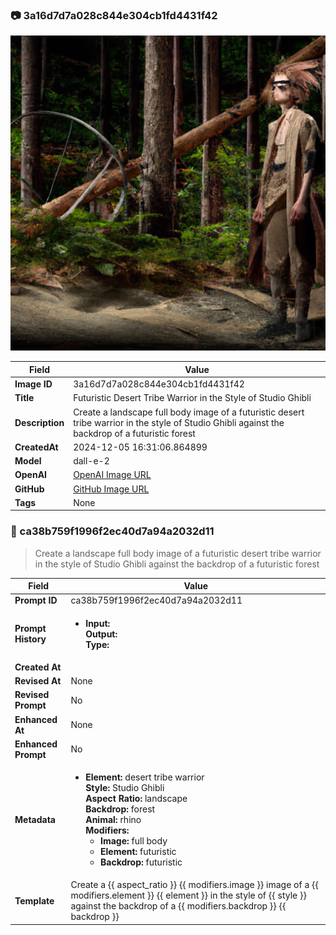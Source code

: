 

### 📷 3a16d7d7a028c844e304cb1fd4431f42 


![data.id](./3a16d7d7a028c844e304cb1fd4431f42.jpg)


| Field          | Value                                                                                                                     |
|----------------|---------------------------------------------------------------------------------------------------------------------------|
| **Image ID**             | 3a16d7d7a028c844e304cb1fd4431f42                                                                                                             |
| **Title**           | Futuristic Desert Tribe Warrior in the Style of Studio Ghibli                                                                                                       |
| **Description**           | Create a landscape full body image of a futuristic desert tribe warrior in the style of Studio Ghibli against the backdrop of a futuristic forest                                                                                                       |
| **CreatedAt**        | 2024-12-05 16:31:06.864899                                                                                                        |
| **Model**        | dall-e-2                                                                                                        |
| **OpenAI**         | [OpenAI Image URL](https://oaidalleapiprodscus.blob.core.windows.net/private/org-TZj0gKpq3CiXdXNznVOkBYav/user-t5KW5S6yYiCS0u4yDWasqnEP/img-qBkTHJQMBj3d9TDqmpRtbfFA.png?st=2024-12-05T15%3A31%3A00Z&se=2024-12-05T17%3A31%3A00Z&sp=r&sv=2024-08-04&sr=b&rscd=inline&rsct=image/png&skoid=d505667d-d6c1-4a0a-bac7-5c84a87759f8&sktid=a48cca56-e6da-484e-a814-9c849652bcb3&skt=2024-12-05T00%3A12%3A34Z&ske=2024-12-06T00%3A12%3A34Z&sks=b&skv=2024-08-04&sig=UnQESKFtvaSDCA%2BXfI4VnF5vHJmDngQGWUaDJcWCMTA%3D)                                                                                |
| **GitHub**         | [GitHub Image URL](https://raw.githubusercontent.com/Caneta-Silva/studio-ghibli/blob/main/images/3a16d7d7a028c844e304cb1fd4431f42/3a16d7d7a028c844e304cb1fd4431f42.jpg)                                                                                |
| **Tags**       | None                                                                                                                   |

### 📜 ca38b759f1996f2ec40d7a94a2032d11

> Create a landscape full body image of a futuristic desert tribe warrior in the style of Studio Ghibli against the backdrop of a futuristic forest

| Field          | Value                                                                                                                                                                      |
|----------------|----------------------------------------------------------------------------------------------------------------------------------------------------------------------------|
| **Prompt ID**  | ca38b759f1996f2ec40d7a94a2032d11                                                                                                                                                            |
| **Prompt History** | <ul><li>**Input:**  <br> **Output:**  <br> **Type:** </li></ul> |
| **Created At** |                                                                                                                                                    |
| **Revised At** | None                                                                                                                                                   |
| **Revised Prompt** | No                                                                                                                                                                      |
| **Enhanced At** | None                                                                                                                                                  |
| **Enhanced Prompt** | No                                                                                                                                                                    |
| **Metadata**   | <ul><li>**Element:** desert tribe warrior <br> **Style:** Studio Ghibli <br> **Aspect Ratio:** landscape <br> **Backdrop:** forest <br> **Animal:** rhino <br> **Modifiers:**<ul><li>**Image:** full body</li><li>**Element:** futuristic</li><li>**Backdrop:** futuristic</li></ul></li></ul> |
| **Template**   | Create a {{ aspect_ratio }} {{ modifiers.image }} image of a {{ modifiers.element }} {{ element }} in the style of {{ style }} against the backdrop of a {{ modifiers.backdrop }} {{ backdrop }}                                                                                                                                           |


